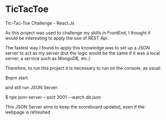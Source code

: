 # TicTacToe
Tic-Tac-Toe Challenge - React.Js


As this project was used to challenge my skills in FrontEnd, I thought it would be interesting to apply the use of REST Api.

The fastest way I found to apply this knowledge was to set up a JSON server to act as my server 
(but the logic would be the same if it was a local server, a service such as MongoDB, etc.)


Therefore, to run this project it is necessary to run on the console, as usual:

$npm start


and still run JSON Server:

$ npx json-server --port 3001 --watch db.json


This JSON Server aims to keep the scoreboard updated, even if the webpage is refreshed
